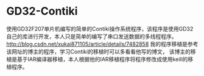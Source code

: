 # GD32-Contiki
使用GD32F207单片机编写的简单的Contiki操作系统程序，该程序是使用GD32自己的库进行开发，本人只是简单的编写了串口发送数据的多线程程序。
http://blog.csdn.net/xukai871105/article/details/7482858 我的程序移植是参考该网址的博主的程序，学习Contiki的移植时可以多看看他写的博文，
该博主的移植是基于IAR编译器移植，本人根据他的IAR移植程序将程序修改成使用keill的移植程序。

